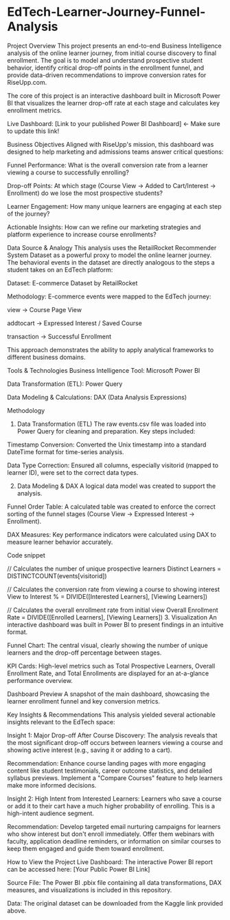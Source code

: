 # EdTech-Learner-Journey-Funnel-Analysis
Project Overview
This project presents an end-to-end Business Intelligence analysis of the online learner journey, from initial course discovery to final enrollment. The goal is to model and understand prospective student behavior, identify critical drop-off points in the enrollment funnel, and provide data-driven recommendations to improve conversion rates for RiseUpp.com.

The core of this project is an interactive dashboard built in Microsoft Power BI that visualizes the learner drop-off rate at each stage and calculates key enrollment metrics.

Live Dashboard: [Link to your published Power BI Dashboard] <- Make sure to update this link!

Business Objectives
Aligned with RiseUpp's mission, this dashboard was designed to help marketing and admissions teams answer critical questions:

Funnel Performance: What is the overall conversion rate from a learner viewing a course to successfully enrolling?

Drop-off Points: At which stage (Course View -> Added to Cart/Interest -> Enrollment) do we lose the most prospective students?

Learner Engagement: How many unique learners are engaging at each step of the journey?

Actionable Insights: How can we refine our marketing strategies and platform experience to increase course enrollments?

Data Source & Analogy
This analysis uses the RetailRocket Recommender System Dataset as a powerful proxy to model the online learner journey. The behavioral events in the dataset are directly analogous to the steps a student takes on an EdTech platform:

Dataset: E-commerce Dataset by RetailRocket

Methodology: E-commerce events were mapped to the EdTech journey:

view -> Course Page View

addtocart -> Expressed Interest / Saved Course

transaction -> Successful Enrollment

This approach demonstrates the ability to apply analytical frameworks to different business domains.

Tools & Technologies
Business Intelligence Tool: Microsoft Power BI

Data Transformation (ETL): Power Query

Data Modeling & Calculations: DAX (Data Analysis Expressions)

Methodology
1. Data Transformation (ETL)
The raw events.csv file was loaded into Power Query for cleaning and preparation. Key steps included:

Timestamp Conversion: Converted the Unix timestamp into a standard DateTime format for time-series analysis.

Data Type Correction: Ensured all columns, especially visitorid (mapped to learner ID), were set to the correct data types.

2. Data Modeling & DAX
A logical data model was created to support the analysis.

Funnel Order Table: A calculated table was created to enforce the correct sorting of the funnel stages (Course View -> Expressed Interest -> Enrollment).

DAX Measures: Key performance indicators were calculated using DAX to measure learner behavior accurately.

Code snippet

// Calculates the number of unique prospective learners
Distinct Learners = DISTINCTCOUNT(events[visitorid])

// Calculates the conversion rate from viewing a course to showing interest
View to Interest % = DIVIDE([Interested Learners], [Viewing Learners])

// Calculates the overall enrollment rate from initial view
Overall Enrollment Rate = DIVIDE([Enrolled Learners], [Viewing Learners])
3. Visualization
An interactive dashboard was built in Power BI to present findings in an intuitive format.

Funnel Chart: The central visual, clearly showing the number of unique learners and the drop-off percentage between stages.

KPI Cards: High-level metrics such as Total Prospective Learners, Overall Enrollment Rate, and Total Enrollments are displayed for an at-a-glance performance overview.

Dashboard Preview
A snapshot of the main dashboard, showcasing the learner enrollment funnel and key conversion metrics.

Key Insights & Recommendations
This analysis yielded several actionable insights relevant to the EdTech space:

Insight 1: Major Drop-off After Course Discovery: The analysis reveals that the most significant drop-off occurs between learners viewing a course and showing active interest (e.g., saving it or adding to a cart).

Recommendation: Enhance course landing pages with more engaging content like student testimonials, career outcome statistics, and detailed syllabus previews. Implement a "Compare Courses" feature to help learners make more informed decisions.

Insight 2: High Intent from Interested Learners: Learners who save a course or add it to their cart have a much higher probability of enrolling. This is a high-intent audience segment.

Recommendation: Develop targeted email nurturing campaigns for learners who show interest but don't enroll immediately. Offer them webinars with faculty, application deadline reminders, or information on similar courses to keep them engaged and guide them toward enrollment.

How to View the Project
Live Dashboard: The interactive Power BI report can be accessed here: [Your Public Power BI Link]

Source File: The Power BI .pbix file containing all data transformations, DAX measures, and visualizations is included in this repository.

Data: The original dataset can be downloaded from the Kaggle link provided above.
